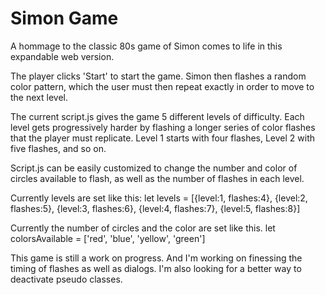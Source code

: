 # Simon Game
A hommage to the classic 80s game of Simon comes to life in this expandable web version.

The player clicks 'Start' to start the game.  Simon then flashes a random color pattern, which the user must then repeat exactly in order to move to the next level.

The current script.js gives the game 5 different levels of difficulty.  Each level gets progressively harder by flashing a longer series of color flashes that the player must replicate. Level 1 starts with four flashes, Level 2 with five flashes, and so on.

Script.js can be easily customized to change the number and color of circles available to flash, as well as the number of flashes in each level.

Currently levels are set like this:
let levels = [{level:1, flashes:4},
              {level:2, flashes:5},
              {level:3, flashes:6},
              {level:4, flashes:7},
              {level:5, flashes:8}]

Currently the number of circles and the color are set like this.
let colorsAvailable = ['red', 'blue', 'yellow', 'green']

This game is still a work on progress. And I'm working on finessing the timing of flashes as well as dialogs.  I'm also looking for a better way to deactivate pseudo classes.



